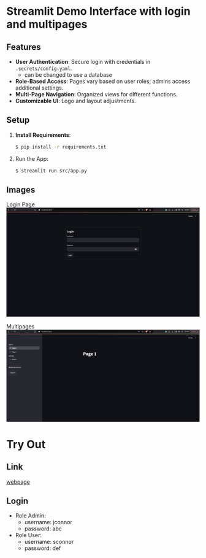 # Streamlit Demo Interface with login and multipages

## Features

- **User Authentication**: Secure login with credentials in `.secrets/config.yaml`.
    - can be changed to use a database
- **Role-Based Access**: Pages vary based on user roles; admins access additional settings.
- **Multi-Page Navigation**: Organized views for different functions.
- **Customizable UI**: Logo and layout adjustments.



## Setup

1. **Install Requirements**:
    ```bash
    $ pip install -r requirements.txt
    ```

2. Run the App:
    ```bash
    $ streamlit run src/app.py
    ```

## Images
Login Page
![Login Page](images/login.png)


Multipages
![Multipages](images/multipage.png)


# Try Out

## Link
[webpage](https://multi-page-withlgin.streamlit.app/)

## Login
- Role Admin:
    - username: jconnor
    - password: abc
- Role User:
    - username: sconnor
    - password: def

